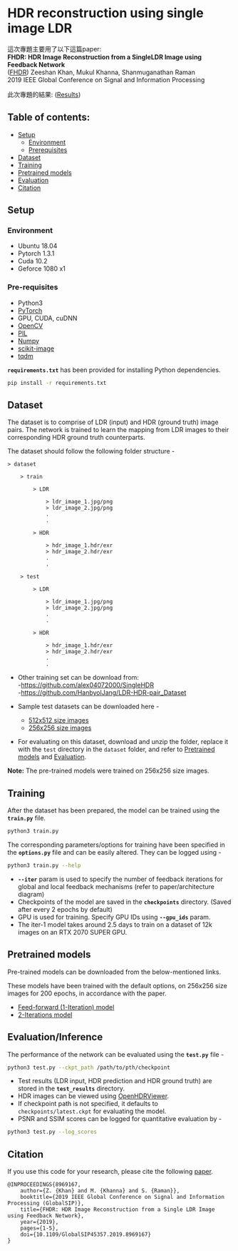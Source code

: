 HDR reconstruction using single image LDR
========================================

這次專題主要用了以下這篇paper:  
**FHDR: HDR Image Reconstruction from a SingleLDR Image using Feedback Network**<br>([FHDR](https://arxiv.org/abs/1912.11463))
Zeeshan Khan, Mukul Khanna, Shanmuganathan Raman<br>
2019 IEEE Global Conference on Signal and Information Processing

此次專題的結果:
([Results](https://drive.google.com/drive/folders/11EiU4q3OWokiYXWimu-1csjfYRuYw7qk))  

Table of contents:
-----------

- [Setup](#setup)
    - [Environment](#Environment)
    - [Prerequisites](#pre-requisites)
- [Dataset](#dataset)
- [Training](#training)
- [Pretrained models](#pretrained-models)
- [Evaluation](#evaluation)
- [Citation](#citation)


Setup
-----
### Environment
- Ubuntu 18.04
- Pytorch 1.3.1
- Cuda 10.2
- Geforce 1080 x1
### Pre-requisites

- Python3
- [PyTorch](https://pytorch.org/)
- GPU, CUDA, cuDNN
- [OpenCV](https://opencv.org)
- [PIL](https://pypi.org/project/Pillow/)
- [Numpy](https://numpy.org/)
- [scikit-image](https://scikit-image.org/)
- [tqdm](https://pypi.org/project/tqdm/)

**`requirements.txt`** has been provided for installing Python dependencies.

```sh
pip install -r requirements.txt
```

Dataset
--------

The dataset is to comprise of LDR (input) and HDR (ground truth) image pairs. The network is trained to learn the mapping from LDR images to their corresponding HDR ground truth counterparts.

The dataset should follow the following folder structure - 

```
> dataset

    > train

        > LDR

            > ldr_image_1.jpg/png
            > ldr_image_2.jpg/png
            .
            .

        > HDR

            > hdr_image_1.hdr/exr
            > hdr_image_2.hdr/exr
            .
            .

    > test
    
        > LDR

            > ldr_image_1.jpg/png
            > ldr_image_2.jpg/png
            .
            .

        > HDR

            > hdr_image_1.hdr/exr
            > hdr_image_2.hdr/exr
            .
            .

```
- Other training set can be download from:  
    -https://github.com/alex04072000/SingleHDR  
    -https://github.com/HanbyolJang/LDR-HDR-pair_Dataset
- Sample test datasets can be downloaded here - 
    - [512x512 size images](https://drive.google.com/open?id=1tv8kdeoT12AJL2iMnQkNUfgY2RjirNp9)
    - [256x256 size images](https://drive.google.com/open?id=1KQCLpXwRshmrUi10oG1aPNvOCExeCGv5)

- For evaluating on this dataset, download and unzip the folder, replace it with the `test` directory in the `dataset` folder, and refer to [Pretrained models](#pretrained-models) and [Evaluation](#evaluation).

**Note:** The pre-trained models were trained on 256x256 size images.

Training
--------

After the dataset has been prepared, the model can be trained using the **`train.py`** file.

```sh
python3 train.py
```

The corresponding parameters/options for training have been specified in the **`options.py`** file and can be easily altered. They can be logged using -

```sh
python3 train.py --help
```
- **`--iter`** param is used to specify the number of feedback iterations for global and local feedback mechanisms (refer to paper/architecture diagram)
- Checkpoints of the model are saved in the **`checkpoints`** directory. (Saved after every 2 epochs by default)
- GPU is used for training. Specify GPU IDs using **`--gpu_ids`** param.
- The iter-1 model takes around 2.5 days to train on a dataset of 12k images on an RTX 2070 SUPER GPU.

Pretrained models
---------------------------

Pre-trained models can be downloaded from the below-mentioned links. 

These models have been trained with the default options, on 256x256 size images for 200 epochs, in accordance with the paper.

- [Feed-forward (1-Iteration) model](https://drive.google.com/file/d/1iTSU-tsencVgefH8oNorf9JExGKylaXo/view?usp=sharing)
- [2-Iterations model](https://drive.google.com/open?id=13vTGH-GVIWVL79X8NJra0yiguoO1Ox4V)


Evaluation/Inference
----------

The performance of the network can be evaluated using the **`test.py`** file - 

```sh
python3 test.py --ckpt_path /path/to/pth/checkpoint
```

- Test results (LDR input, HDR prediction and HDR ground truth) are stored in the **`test_results`** directory.
- HDR images can be viewed using [OpenHDRViewer](https://viewer.openhdr.org).
- If checkpoint path is not specified, it defaults to `checkpoints/latest.ckpt` for evaluating the model.
- PSNR and SSIM scores can be logged for quantitative evaluation by -

```sh
python3 test.py --log_scores
```

Citation
----------
If you use this code for your research, please cite the following [paper](http://arxiv.org/abs/1912.11463). 

```
@INPROCEEDINGS{8969167,
    author={Z. {Khan} and M. {Khanna} and S. {Raman}},
    booktitle={2019 IEEE Global Conference on Signal and Information Processing (GlobalSIP)},
    title={FHDR: HDR Image Reconstruction from a Single LDR Image using Feedback Network},
    year={2019},
    pages={1-5},
    doi={10.1109/GlobalSIP45357.2019.8969167}
}
```


